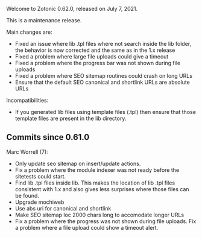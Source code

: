 Welcome to Zotonic 0.62.0, released on July 7, 2021.

This is a maintenance release.

Main changes are:

*   Fixed an issue where lib .tpl files where not search inside the lib folder, the behavior is now corrected and the same as in the 1.x release
*   Fixed a problem where large file uploads could give a timeout
*   Fixed a problem where the progress bar was not shown during file uploads
*   Fixed a problem where SEO sitemap routines could crash on long URLs
*   Ensure that the default SEO canonical and shortlink URLs are absolute URLs

Incompatibilities:

*   If you generated lib files using template files (.tpl) then ensure that those template files are present in the lib directory.



Commits since 0.61.0
--------------------

Marc Worrell (7):

*   Only update seo sitemap on insert/update actions.
*   Fix a problem where the module indexer was not ready before the sitetests could start.
*   Find lib .tpl files inside lib. This makes the location of lib .tpl files consistent with 1.x and also gives less surprises where those files can be found.
*   Upgrade mochiweb
*   Use abs uri for canonical and shortlink
*   Make SEO sitemap loc 2000 chars long to accomodate longer URLs
*   Fix a problem where the progress was not shown during file uploads. Fix a problem where a file upload could show a timeout alert.